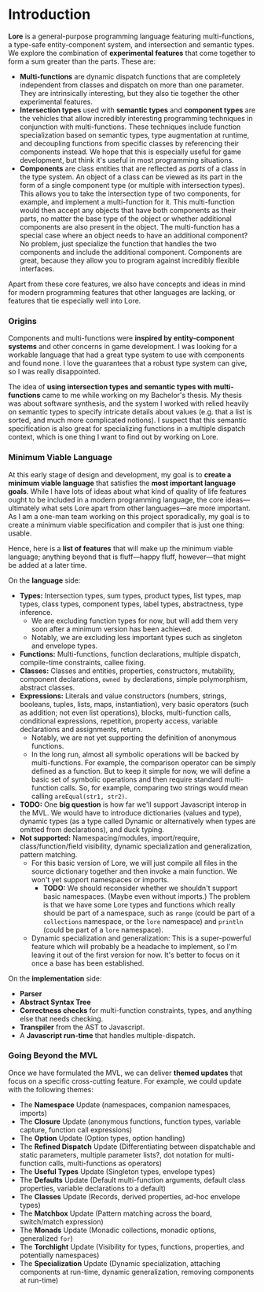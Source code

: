 # Introduction

**Lore** is a general-purpose programming language featuring multi-functions, a type-safe entity-component system, and intersection and semantic types. We explore the combination of **experimental features** that come together to form a sum greater than the parts. These are:

- **Multi-functions** are dynamic dispatch functions that are completely independent from classes and dispatch on more than one parameter. They are intrinsically interesting, but they also tie together the other experimental features.
- **Intersection types** used with **semantic types** and **component types** are the vehicles that allow incredibly interesting programming techniques in conjunction with multi-functions. These techniques include function specialization based on semantic types, type augmentation at runtime, and decoupling functions from specific classes by referencing their components instead. We hope that this is especially useful for game development, but think it's useful in most programming situations.
- **Components** are class entities that are reflected as *parts* of a class in the type system. An object of a class can be viewed as its part in the form of a single component type (or multiple with intersection types). This allows you to take the intersection type of two components, for example, and implement a multi-function for it. This multi-function would then accept any objects that have both components as their parts, no matter the base type of the object or whether additional components are also present in the object. The multi-function has a special case where an object needs to have an additional component? No problem, just specialize the function that handles the two components and include the additional component. Components are great, because they allow you to program against incredibly flexible interfaces.

Apart from these core features, we also have concepts and ideas in mind for modern programming features that other languages are lacking, or features that tie especially well into Lore. 



### Origins

Components and multi-functions were **inspired by entity-component systems** and other concerns in game development. I was looking for a workable language that had a great type system to use with components and found none. I love the guarantees that a robust type system can give, so I was really disappointed.

The idea of **using intersection types and semantic types with multi-functions** came to me while working on my Bachelor's thesis. My thesis was about software synthesis, and the system I worked with relied heavily on semantic types to specify intricate details about values (e.g. that a list is sorted, and much more complicated notions). I suspect that this semantic specification is also great for specializing functions in a multiple dispatch context, which is one thing I want to find out by working on Lore.



### Minimum Viable Language

At this early stage of design and development, my goal is to **create a minimum viable language** that satisfies the **most important language goals**. While I have lots of ideas about what kind of quality of life features ought to be included in a modern programming language, the core ideas—ultimately what sets Lore apart from other languages—are more important. As I am a one-man team working on this project sporadically, my goal is to create a minimum viable specification and compiler that is just one thing: usable.

Hence, here is a **list of features** that will make up the minimum viable language; anything beyond that is fluff—happy fluff, however—that might be added at a later time.

On the **language** side:

- **Types:** Intersection types, sum types, product types, list types, map types, class types, component types, label types, abstractness, type inference.
  - We are excluding function types for now, but will add them very soon after a minimum version has been achieved.
  - Notably, we are excluding less important types such as singleton and envelope types.
- **Functions:** Multi-functions, function declarations, multiple dispatch, compile-time constraints, callee fixing.
- **Classes:** Classes and entities, properties, constructors, mutability, component declarations, `owned by` declarations, simple polymorphism, abstract classes.
- **Expressions:** Literals and value constructors (numbers, strings, booleans, tuples, lists, maps, instantiation), very basic operators (such as addition; not even list operations), blocks, multi-function calls, conditional expressions, repetition, property access, variable declarations and assignments, return.
  - Notably, we are not yet supporting the definition of anonymous functions.
  - In the long run, almost all symbolic operations will be backed by multi-functions. For example, the comparison operator can be simply defined as a function. But to keep it simple for now, we will define a basic set of symbolic operations and then require standard multi-function calls. So, for example, comparing two strings would mean calling `areEqual(str1, str2)`.
- **TODO:** One **big question** is how far we'll support Javascript interop in the MVL. We would have to introduce dictionaries (values and type), dynamic types (as a type called Dynamic or alternatively when types are omitted from declarations), and duck typing.
- **Not supported:** Namespacing/modules, import/require, class/function/field visibility, dynamic specialization and generalization, pattern matching.
  - For this basic version of Lore, we will just compile all files in the source dictionary together and then invoke a main function. We won't yet support namespaces or imports.
    - **TODO:** We should reconsider whether we shouldn't support basic namespaces. (Maybe even without imports.) The problem is that we have some Lore types and functions which really should be part of a namespace, such as `range` (could be part of a `collections` namespace, or the `lore` namespace) and `println` (could be part of a `lore` namespace).
  - Dynamic specialization and generalization: This is a super-powerful feature which will probably be a headache to implement, so I'm leaving it out of the first version for now. It's better to focus on it once a base has been established.

On the **implementation** side:

- **Parser**
- **Abstract Syntax Tree**
- **Correctness checks** for multi-function constraints, types, and anything else that needs checking.
- **Transpiler** from the AST to Javascript.
- A **Javascript run-time** that handles multiple-dispatch.



### Going Beyond the MVL

Once we have formulated the MVL, we can deliver **themed updates** that focus on a specific cross-cutting feature. For example, we could update with the following themes:

- The **Namespace** Update (namespaces, companion namespaces, imports)
- The **Closure** Update (anonymous functions, function types, variable capture, function call expressions)
- The **Option** Update (Option types, option handling)
- The **Refined Dispatch** Update (Differentiating between dispatchable and static parameters, multiple parameter lists?, dot notation for multi-function calls, multi-functions as operators)
- The **Useful Types** Update (Singleton types, envelope types)
- The **Defaults** Update (Default multi-function arguments, default class properties, variable declarations to a default)
- The **Classes** Update (Records, derived properties, ad-hoc envelope types)
- The **Matchbox** Update (Pattern matching across the board, switch/match expression)
- The **Monads** Update (Monadic collections, monadic options, generalized `for`)
- The **Torchlight** Update (Visibility for types, functions, properties, and potentially namespaces)
- The **Specialization** Update (Dynamic specialization, attaching components at run-time, dynamic generalization, removing components at run-time)